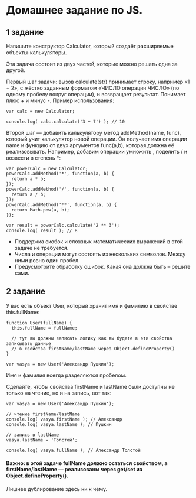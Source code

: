 # Домашнее задание по JS.

## 1 задание

Напишите конструктор Calculator, который создаёт расширяемые объекты-калькуляторы.

Эта задача состоит из двух частей, которые можно решать одна за другой.

Первый шаг задачи: вызов calculate(str) принимает строку, например «1 + 2», с жёстко заданным форматом «ЧИСЛО операция ЧИСЛО» (по одному пробелу вокруг операции), и возвращает результат. Понимает плюс + и минус -. Пример использования:

```
var calc = new Calculator;

console.log( calc.calculate('3 + 7') ); // 10
```

Второй шаг — добавить калькулятору метод addMethod(name, func), который учит калькулятор новой операции. Он получает имя операции name и функцию от двух аргументов func(a,b), которая должна её реализовывать. Например, добавим операции умножить , поделить / и возвести в степень *:

```
var powerCalc = new Calculator;
powerCalc.addMethod('*', function(a, b) {
  return a * b;
});
powerCalc.addMethod('/', function(a, b) {
  return a / b;
});
powerCalc.addMethod('**', function(a, b) {
  return Math.pow(a, b);
});

var result = powerCalc.calculate('2 ** 3');
console.log( result ); // 8
```

* Поддержка скобок и сложных математических выражений в этой задаче не требуется.
* Числа и операции могут состоять из нескольких символов. Между ними ровно один пробел.
* Предусмотрите обработку ошибок. Какая она должна быть – решите сами.


## 2 задание

У вас есть объект User, который хранит имя и фамилию в свойстве this.fullName:

```
function User(fullName) {
  this.fullName = fullName;
  
  // тут вы должны записать логику как вы будете в эти свойства записывать данные 
  // в свойства firstName/lastName через Object.defineProperty()
}

var vasya = new User('Александр Пушкин');
```

Имя и фамилия всегда разделяются пробелом.

Сделайте, чтобы свойства firstName и lastName были доступны не только на чтение, но и на запись, вот так:

```
var vasya = new User('Александр Пушкин');

// чтение firstName/lastName
console.log( vasya.firstName ); // Александр
console.log( vasya.lastName ); // Пушкин

// запись в lastName
vasya.lastName = 'Толстой';

console.log( vasya.fullName ); // Александр Толстой
```

#### Важно: в этой задаче fullName должно остаться свойством, а firstName/lastName — реализованы через get/set из Object.defineProperty(). 
 
Лишнее дублирование здесь ни к чему.